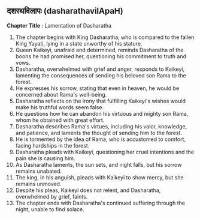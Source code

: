 ## दशरथविलापः (dasharathavilApaH)

**Chapter Title** : Lamentation of Dasharatha

1. The chapter begins with King Dasharatha, who is compared to the fallen King Yayati, lying in a state unworthy of his stature.
2. Queen Kaikeyi, unafraid and determined, reminds Dasharatha of the boons he had promised her, questioning his commitment to truth and vows.
3. Dasharatha, overwhelmed with grief and anger, responds to Kaikeyi, lamenting the consequences of sending his beloved son Rama to the forest.
4. He expresses his sorrow, stating that even in heaven, he would be concerned about Rama's well-being.
5. Dasharatha reflects on the irony that fulfilling Kaikeyi's wishes would make his truthful words seem false.
6. He questions how he can abandon his virtuous and mighty son Rama, whom he obtained with great effort.
7. Dasharatha describes Rama's virtues, including his valor, knowledge, and patience, and laments the thought of sending him to the forest.
8. He is tormented by the idea of Rama, who is accustomed to comfort, facing hardships in the forest.
9. Dasharatha pleads with Kaikeyi, questioning her cruel intentions and the pain she is causing him.
10. As Dasharatha laments, the sun sets, and night falls, but his sorrow remains unabated.
11. The king, in his anguish, pleads with Kaikeyi to show mercy, but she remains unmoved.
12. Despite his pleas, Kaikeyi does not relent, and Dasharatha, overwhelmed by grief, faints.
13. The chapter ends with Dasharatha's continued suffering through the night, unable to find solace.
